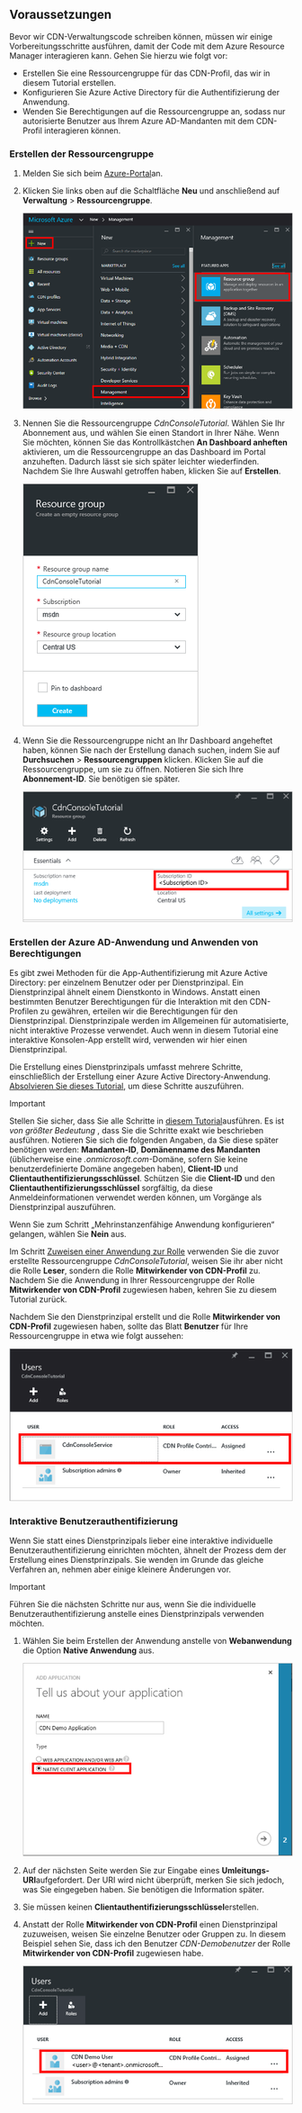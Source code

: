 ## <a name="prerequisites"></a>Voraussetzungen
Bevor wir CDN-Verwaltungscode schreiben können, müssen wir einige Vorbereitungsschritte ausführen, damit der Code mit dem Azure Resource Manager interagieren kann.  Gehen Sie hierzu wie folgt vor:

* Erstellen Sie eine Ressourcengruppe für das CDN-Profil, das wir in diesem Tutorial erstellen.
* Konfigurieren Sie Azure Active Directory für die Authentifizierung der Anwendung.
* Wenden Sie Berechtigungen auf die Ressourcengruppe an, sodass nur autorisierte Benutzer aus Ihrem Azure AD-Mandanten mit dem CDN-Profil interagieren können.

### <a name="creating-the-resource-group"></a>Erstellen der Ressourcengruppe
1. Melden Sie sich beim [Azure-Portal](https://portal.azure.com)an.
2. Klicken Sie links oben auf die Schaltfläche **Neu** und anschließend auf **Verwaltung** > **Ressourcengruppe**.

    ![Erstellen einer neuen Ressourcengruppe](./media/cdn-app-dev-prep/cdn-new-rg-1-include.png)
3. Nennen Sie die Ressourcengruppe *CdnConsoleTutorial*.  Wählen Sie Ihr Abonnement aus, und wählen Sie einen Standort in Ihrer Nähe.  Wenn Sie möchten, können Sie das Kontrollkästchen **An Dashboard anheften** aktivieren, um die Ressourcengruppe an das Dashboard im Portal anzuheften.  Dadurch lässt sie sich später leichter wiederfinden.  Nachdem Sie Ihre Auswahl getroffen haben, klicken Sie auf **Erstellen**.

    ![Benennen der Ressourcengruppe](./media/cdn-app-dev-prep/cdn-new-rg-2-include.png)
4. Wenn Sie die Ressourcengruppe nicht an Ihr Dashboard angeheftet haben, können Sie nach der Erstellung danach suchen, indem Sie auf **Durchsuchen** > **Ressourcengruppen** klicken.  Klicken Sie auf die Ressourcengruppe, um sie zu öffnen.  Notieren Sie sich Ihre **Abonnement-ID**.  Sie benötigen sie später.

    ![Benennen der Ressourcengruppe](./media/cdn-app-dev-prep/cdn-subscription-id-include.png)

### <a name="creating-the-azure-ad-application-and-applying-permissions"></a>Erstellen der Azure AD-Anwendung und Anwenden von Berechtigungen
Es gibt zwei Methoden für die App-Authentifizierung mit Azure Active Directory: per einzelnem Benutzer oder per Dienstprinzipal. Ein Dienstprinzipal ähnelt einem Dienstkonto in Windows.  Anstatt einen bestimmten Benutzer Berechtigungen für die Interaktion mit den CDN-Profilen zu gewähren, erteilen wir die Berechtigungen für den Dienstprinzipal.  Dienstprinzipale werden im Allgemeinen für automatisierte, nicht interaktive Prozesse verwendet.  Auch wenn in diesem Tutorial eine interaktive Konsolen-App erstellt wird, verwenden wir hier einen Dienstprinzipal.

Die Erstellung eines Dienstprinzipals umfasst mehrere Schritte, einschließlich der Erstellung einer Azure Active Directory-Anwendung.  [Absolvieren Sie dieses Tutorial](../articles/resource-group-create-service-principal-portal.md), um diese Schritte auszuführen.

> [!IMPORTANT]
> Stellen Sie sicher, dass Sie alle Schritte in [diesem Tutorial](../articles/resource-group-create-service-principal-portal.md)ausführen.  Es ist *von größter Bedeutung* , dass Sie die Schritte exakt wie beschrieben ausführen.  Notieren Sie sich die folgenden Angaben, da Sie diese später benötigen werden: **Mandanten-ID**, **Domänenname des Mandanten** (üblicherweise eine *.onmicrosoft.com*-Domäne, sofern Sie keine benutzerdefinierte Domäne angegeben haben), **Client-ID** und **Clientauthentifizierungsschlüssel**.  Schützen Sie die **Client-ID** und den **Clientauthentifizierungsschlüssel** sorgfältig, da diese Anmeldeinformationen verwendet werden können, um Vorgänge als Dienstprinzipal auszuführen.
>
> Wenn Sie zum Schritt „Mehrinstanzenfähige Anwendung konfigurieren“ gelangen, wählen Sie **Nein** aus.
>
> Im Schritt [Zuweisen einer Anwendung zur Rolle](../articles/azure-resource-manager/resource-group-create-service-principal-portal.md#assign-application-to-role) verwenden Sie die zuvor erstellte Ressourcengruppe *CdnConsoleTutorial*, weisen Sie ihr aber nicht die Rolle **Leser**, sondern die Rolle **Mitwirkender von CDN-Profil** zu.  Nachdem Sie die Anwendung in Ihrer Ressourcengruppe der Rolle **Mitwirkender von CDN-Profil** zugewiesen haben, kehren Sie zu diesem Tutorial zurück. 
>
>

Nachdem Sie den Dienstprinzipal erstellt und die Rolle **Mitwirkender von CDN-Profil** zugewiesen haben, sollte das Blatt **Benutzer** für Ihre Ressourcengruppe in etwa wie folgt aussehen:

![Blatt „Benutzer“](./media/cdn-app-dev-prep/cdn-service-principal-include.png)

### <a name="interactive-user-authentication"></a>Interaktive Benutzerauthentifizierung
Wenn Sie statt eines Dienstprinzipals lieber eine interaktive individuelle Benutzerauthentifizierung einrichten möchten, ähnelt der Prozess dem der Erstellung eines Dienstprinzipals.  Sie wenden im Grunde das gleiche Verfahren an, nehmen aber einige kleinere Änderungen vor.

> [!IMPORTANT]
> Führen Sie die nächsten Schritte nur aus, wenn Sie die individuelle Benutzerauthentifizierung anstelle eines Dienstprinzipals verwenden möchten.
>
>

1. Wählen Sie beim Erstellen der Anwendung anstelle von **Webanwendung** die Option **Native Anwendung** aus.

    ![Native Anwendung](./media/cdn-app-dev-prep/cdn-native-application-include.png)
2. Auf der nächsten Seite werden Sie zur Eingabe eines **Umleitungs-URI**aufgefordert.  Der URI wird nicht überprüft, merken Sie sich jedoch, was Sie eingegeben haben.  Sie benötigen die Information später.
3. Sie müssen keinen **Clientauthentifizierungsschlüssel**erstellen.
4. Anstatt der Rolle **Mitwirkender von CDN-Profil** einen Dienstprinzipal zuzuweisen, weisen Sie einzelne Benutzer oder Gruppen zu.  In diesem Beispiel sehen Sie, dass ich den Benutzer *CDN-Demobenutzer* der Rolle **Mitwirkender von CDN-Profil** zugewiesen habe.  

    ![Individueller Benutzerzugriff](./media/cdn-app-dev-prep/cdn-aad-user-include.png)


<!--HONumber=Feb17_HO3-->


